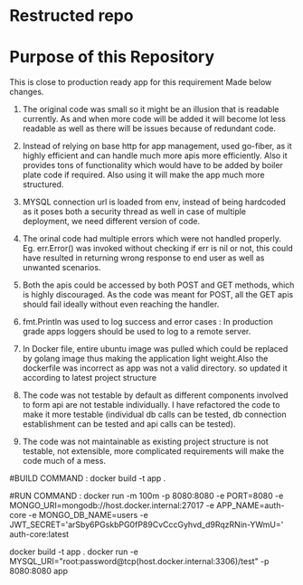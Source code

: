 # Restructed repo

# Purpose of this Repository
This is close to production ready app for this requirement
Made below changes.
1. The original code was small so it might be an illusion that is readable currently. As and when more code will be added it will become lot less readable as well as there will be issues because of redundant code.

2. Instead of relying on base http for app management, used go-fiber, as it highly efficient and can handle much more apis more efficiently. Also it provides tons of functionality which would have to be added by boiler plate code if required. Also using it will make the app much more structured.

3. MYSQL connection url is loaded from env, instead of being hardcoded as it poses both a security thread as well in case of multiple deployment, we need different version of code.

4. The orinal code had multiple errors which were not handled properly. Eg. err.Error() was invoked without checking if err is nil or not, this could have resulted in returning wrong response to end user as well as unwanted scenarios.

5. Both the apis could be accessed by both POST and GET methods, which is highly discouraged. As the code was meant for POST, all the GET apis should fail ideally without even reaching the handler.

6. fmt.Println was used to log success and error cases : In production grade apps loggers should be used to log to a remote server.

7. In Docker file, entire ubuntu image was pulled which could be replaced by golang image thus making the application light weight.Also the dockerfile was incorrect as app was not a valid directory. so updated it according to latest project structure

8. The code was not testable by default as different components involved to form api are not testable individually. I have refactored the code to make it more testable (individual db calls can be tested, db connection establishment can be tested and api calls can be tested).

9. The code was not maintainable as existing project structure is not testable, not extensible, more complicated requirements will make the code much of a mess.

#BUILD COMMAND : docker build -t app .

#RUN COMMAND : docker run -m 100m -p 8080:8080 -e PORT=8080 -e MONGO_URI=mongodb://host.docker.internal:27017 -e APP_NAME=auth-core -e MONGO_DB_NAME=users -e JWT_SECRET='arSby6PGskbPG0fP89CvCccGyhvd_d9RqzRNin-YWmU=' auth-core:latest

docker build -t app .
docker run -e MYSQL_URI="root:password@tcp(host.docker.internal:3306)/test" -p 8080:8080 app
